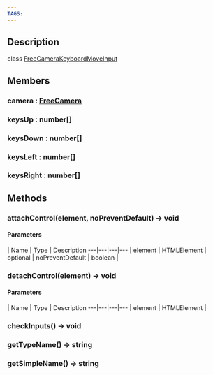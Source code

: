 ```yaml
---
TAGS:
---
```

## Description

class [FreeCameraKeyboardMoveInput](/classes/2.5/FreeCameraKeyboardMoveInput)



## Members

### camera : [FreeCamera](/classes/2.5/FreeCamera)



### keysUp : number[]



### keysDown : number[]



### keysLeft : number[]



### keysRight : number[]



## Methods

### attachControl(element, noPreventDefault) &rarr; void



#### Parameters
 | Name | Type | Description
---|---|---|---
 | element | HTMLElement |  
optional | noPreventDefault | boolean |  
### detachControl(element) &rarr; void



#### Parameters
 | Name | Type | Description
---|---|---|---
 | element | HTMLElement |  

### checkInputs() &rarr; void


### getTypeName() &rarr; string


### getSimpleName() &rarr; string


